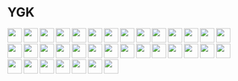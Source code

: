 # YGK
<img height="32" width="32" src="https://cdn.simpleicons.org/react" />
<img height="32" width="32" src="https://cdn.simpleicons.org/typescript/black/white" />
<img height="32" width="32" src="https://cdn.simpleicons.org/dotnet/black/white" />
<img height="32" width="32" src="https://cdn.simpleicons.org/javascript/black/white" />
<img height="32" width="32" src="https://cdn.simpleicons.org/figma/black/white" />
<img height="32" width="32" src="https://cdn.simpleicons.org/npm/black/white" />
<img height="32" width="32" src="https://cdn.simpleicons.org/bun/black/white" />
<img height="32" width="32" src="https://cdn.simpleicons.org/git/black/white" />
<img height="32" width="32" src="https://cdn.simpleicons.org/github" />
<img height="32" width="32" src="https://cdn.simpleicons.org/gulp/black/white" />
<img height="32" width="32" src="https://cdn.simpleicons.org/vite/black/white" />
<img height="32" width="32" src="https://cdn.simpleicons.org/sass/black/white" />
<img height="32" width="32" src="https://cdn.simpleicons.org/html5/black/white" />
<img height="32" width="32" src="https://cdn.simpleicons.org/css/black/white" />
<img height="32" width="32" src="https://cdn.simpleicons.org/postcss/black/white" />
<img height="32" width="32" src="https://cdn.simpleicons.org/dbeaver/black/white" />
<img height="32" width="32" src="https://cdn.simpleicons.org/mysql/black/white" />
<img height="32" width="32" src="https://cdn.simpleicons.org/postgresql/black/white" />
<img height="32" width="32" src="https://cdn.simpleicons.org/sqlite/black/white" />
<img height="32" width="32" src="https://cdn.simpleicons.org/sqlalchemy/black/white" />
<img height="32" width="32" src="https://cdn.simpleicons.org/pydantic/black/white" />
<img height="32" width="32" src="https://cdn.simpleicons.org/reacthookform/black/white" />
<img height="32" width="32" src="https://cdn.simpleicons.org/reactrouter/black/white" />
<img height="32" width="32" src="https://cdn.simpleicons.org/docker/black/white" />
<img height="32" width="32" src="https://cdn.simpleicons.org/tailwindcss/black/white" />
<img height="32" width="32" src="https://cdn.simpleicons.org/fastapi/black/white" />
<img height="32" width="32" src="https://cdn.simpleicons.org/ruff/black/white" />
<img height="32" width="32" src="https://cdn.simpleicons.org/termius/black/white" />
<img height="32" width="32" src="https://cdn.simpleicons.org/jest/black/white" />

<img height="32" width="32" src="https://cdn.simpleicons.org/nextdotjs/black/white" />
<img height="32" width="32" src="https://cdn.simpleicons.org/graphql/black/white" />
<img height="32" width="32" src="https://cdn.simpleicons.org/prisma/black/white" />
<img height="32" width="32" src="https://cdn.simpleicons.org/rust/black/white" />
<img height="32" width="32" src="https://skillicons.dev/icons?i=vscode" />
<img height="32" width="32" src="https://skillicons.dev/icons?i=visualstudio" />
